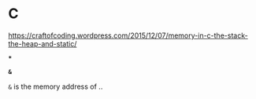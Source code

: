 # C
https://craftofcoding.wordpress.com/2015/12/07/memory-in-c-the-stack-the-heap-and-static/

**`*`**


**`&`**

`&` is the memory address of ..
